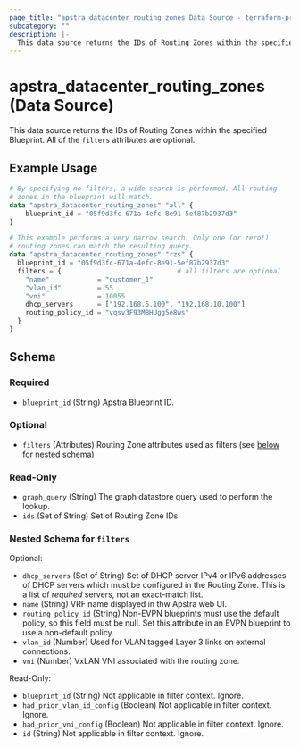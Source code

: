 ```yaml
---
page_title: "apstra_datacenter_routing_zones Data Source - terraform-provider-apstra"
subcategory: ""
description: |-
  This data source returns the IDs of Routing Zones within the specified Blueprint. All of the filters attributes are optional.
---
```


# apstra_datacenter_routing_zones (Data Source)

This data source returns the IDs of Routing Zones within the specified Blueprint. All of the `filters` attributes are optional.

## Example Usage

```terraform
# By specifying no filters, a wide search is performed. All routing
# zones in the blueprint will match.
data "apstra_datacenter_routing_zones" "all" {
    blueprint_id = "05f9d3fc-671a-4efc-8e91-5ef87b2937d3"
}

# This example performs a very narrow search. Only one (or zero!)
# routing zones can match the resulting query.
data "apstra_datacenter_routing_zones" "rzs" {
  blueprint_id = "05f9d3fc-671a-4efc-8e91-5ef87b2937d3"
  filters = {                             # all filters are optional
    "name"            = "customer_1"
    "vlan_id"         = 55
    "vni"             = 10055
    dhcp_servers      = ["192.168.5.100", "192.168.10.100"]
    routing_policy_id = "vqsv3F93MBHUgg5e8ws"
  }
}
```

<!-- schema generated by tfplugindocs -->
## Schema

### Required

- `blueprint_id` (String) Apstra Blueprint ID.

### Optional

- `filters` (Attributes) Routing Zone attributes used as filters (see [below for nested schema](#nestedatt--filters))

### Read-Only

- `graph_query` (String) The graph datastore query used to perform the lookup.
- `ids` (Set of String) Set of Routing Zone IDs

<a id="nestedatt--filters"></a>
### Nested Schema for `filters`

Optional:

- `dhcp_servers` (Set of String) Set of DHCP server IPv4 or IPv6 addresses of DHCP servers which must be configured in the Routing Zone. This is a list of *required* servers, not an exact-match list.
- `name` (String) VRF name displayed in thw Apstra web UI.
- `routing_policy_id` (String) Non-EVPN blueprints must use the default policy, so this field must be null. Set this attribute in an EVPN blueprint to use a non-default policy.
- `vlan_id` (Number) Used for VLAN tagged Layer 3 links on external connections.
- `vni` (Number) VxLAN VNI associated with the routing zone.

Read-Only:

- `blueprint_id` (String) Not applicable in filter context. Ignore.
- `had_prior_vlan_id_config` (Boolean) Not applicable in filter context. Ignore.
- `had_prior_vni_config` (Boolean) Not applicable in filter context. Ignore.
- `id` (String) Not applicable in filter context. Ignore.
